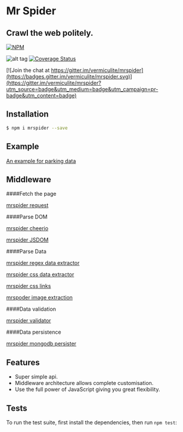 
# Mr Spider
## Crawl the web politely.
[![NPM](https://nodei.co/npm/mrspider.png?downloads=true&downloadRank=true)](https://nodei.co/npm/mrspider/)

![alt tag](https://travis-ci.org/vermiculite/mrspider.svg?branch=master)
[![Coverage Status](https://coveralls.io/repos/vermiculite/mrspider/badge.svg?branch=master&service=github)](https://coveralls.io/github/vermiculite/mrspider?branch=master)

[![Join the chat at https://gitter.im/vermiculite/mrspider](https://badges.gitter.im/vermiculite/mrspider.svg)](https://gitter.im/vermiculite/mrspider?utm_source=badge&utm_medium=badge&utm_campaign=pr-badge&utm_content=badge)


## Installation

```bash
$ npm i mrspider --save
```

## Example
[An example for parking data](https://github.com/vermiculite/mrspider-parking-example)

## Middleware

####Fetch the page

[mrspider request](https://github.com/vermiculite/mrspider-request)

####Parse DOM

[mrspider cheerio](https://github.com/vermiculite/mrspider-cheerio)

[mrspider JSDOM](https://github.com/vermiculite/mrspider-jsdom)

####Parse Data

[mrspider regex data extractor](https://github.com/vermiculite/mrspider-regex-data-extractor)

[mrspider css data extractor](https://github.com/vermiculite/mrspider-css-data-extractor)

[mrspider css links](https://github.com/vermiculite/mrspider-css-links)

[mrspoder image extraction](https://github.com/vermiculite/mrspider-css-image-extraction)

####Data validation

[mrspider validator](https://github.com/vermiculite/mrspider-validator)

####Data persistence

[mrspider mongodb persister](https://github.com/vermiculite/mrspider-mongodb-persister)

## Features

  * Super simple api.
  * Middleware architecture allows complete customisation.
  * Use the full power of JavaScript giving you great flexibility.

## Tests

To run the test suite, first install the dependencies, then run `npm test`:

